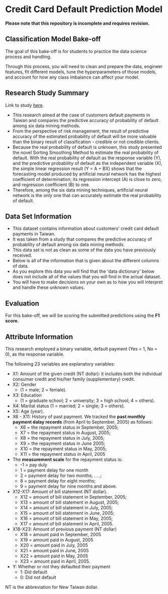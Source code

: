 # Credit Card Default Prediction Model
**Please note that this repository is incomplete and requires revision.**

## Classification Model Bake-off
The goal of this bake-off is for students to practice the data science process and handling.

Through this process, you will need to clean and prepare the data, engineer features, fit different models, tune the hyperparameters of those models, and account for how any class imbalance can affect your model.

## Research Study Summary
Link to study [here](https://archive.ics.uci.edu/ml/datasets/default+of+credit+card+clients).

- This research aimed at the case of customers default payments in Taiwan and compares the predictive accuracy of probability of default among six data mining methods. 
- From the perspective of risk management, the result of predictive accuracy of the estimated probability of default will be more valuable than the binary result of classification - credible or not credible clients. 
- Because the real probability of default is unknown, this study presented the novel Sorting Smoothing Method to estimate the real probability of default. With the real probability of default as the response variable (Y), and the predictive probability of default as the independent variable (X), the simple linear regression result (Y = A + BX) shows that the forecasting model produced by artificial neural network has the highest coefficient of determination; its regression intercept (A) is close to zero, and regression coefficient (B) to one.
- Therefore, among the six data mining techniques, artificial neural network is the only one that can accurately estimate the real probability of default. 

## Data Set Information
- This dataset contains information about customers' credit card default payments in Taiwan. 
- It was taken from a study that compares the predictive accuracy of probability of default among six data mining methods. 
- This data set is not as clean as some of the data you have previously received. 
- Below is all of the information that is given about the different columns of data. 
- As you explore this data you will find that the 'data dictionary' below does not include all of the values that you will find in the actual dataset. 
- You will have to make decisions on your own as to how you will interpret and handle these unknown values.  

## Evaluation
For this bake-off, we will be scoring the submitted predictions using the **F1 score.**

## Attribute Information

This research employed a binary variable, default payment (Yes = 1, No = 0), as the response variable. 

The following 23 variables are explanatory variables:

- X1: Amount of the given credit (NT dollar): it includes both the individual consumer credit and his/her family (supplementary) credit.
- X2: Gender
    - (1 = male; 2 = female).
- X3: Education 
    - (1 = graduate school; 2 = university; 3 = high school; 4 = others).
- X4: Marital status (1 = married; 2 = single; 3 = others).
- X5: Age (year).
- X6 - X11: History of past payment. We tracked the **past monthly payment dalay records** (from April to September, 2005) as follows:
    - X6 = the repayment status in September, 2005; 
    - X7 = the repayment status in August, 2005;
    - X8 = the repayment status in July, 2005;
    - X9 = the repayment status in June 2005;
    - X10 = the repayment status in May, 2005;
    - X11 = the repayment status in April, 2005
- The **measurement scale** for the repayment status is: 
    - -1 = pay duly
    - 1 = payment delay for one month
    - 2 = payment delay for two months; . . .;
    - 8 = payment delay for eight months; 
    - 9 = payment delay for nine months and above.
- X12-X17: Amount of bill statement (NT dollar).
    - X12 = amount of bill statement in September, 2005; 
    - X13 = amount of bill statement in August, 2005;
    - X14 = amount of bill statement in July, 2005;
    - X15 = amount of bill statement in June, 2005;
    - X16 = amount of bill statement in May, 2005;
    - X17 = amount of bill statement in April, 2005.
- X18-X23: Amount of previous payment (NT dollar)
    - X18 = amount paid in September, 2005
    - X19 = amount paid in August, 2005
    - X20 = amount paid in July, 2005
    - X21 = amount paid in June, 2005
    - X22 = amount paid in May, 2005
    - X23 = amount paid in April, 2005.
- Y: Whether or not they defaulted their payment
    - 1: Did default
    - 0: Did not default

NT is the abbreviation for New Taiwan dollar. 
